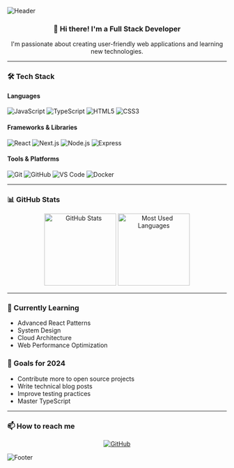 ![Header](https://capsule-render.vercel.app/api?type=waving&color=auto&height=200&section=header&text=Masashi%20Otsubo&fontSize=60&animation=fadeIn)

<div align="center">
  <h3>👋 Hi there! I'm a Full Stack Developer</h3>
  <p>I'm passionate about creating user-friendly web applications and learning new technologies.</p>
</div>

---

### 🛠 Tech Stack

#### Languages
![JavaScript](https://img.shields.io/badge/JavaScript-F7DF1E?style=flat-square&logo=JavaScript&logoColor=white)
![TypeScript](https://img.shields.io/badge/TypeScript-3178C6?style=flat-square&logo=TypeScript&logoColor=white)
![HTML5](https://img.shields.io/badge/HTML5-E34F26?style=flat-square&logo=HTML5&logoColor=white)
![CSS3](https://img.shields.io/badge/CSS3-1572B6?style=flat-square&logo=CSS3&logoColor=white)

#### Frameworks & Libraries
![React](https://img.shields.io/badge/React-61DAFB?style=flat-square&logo=React&logoColor=black)
![Next.js](https://img.shields.io/badge/Next.js-000000?style=flat-square&logo=Next.js&logoColor=white)
![Node.js](https://img.shields.io/badge/Node.js-339933?style=flat-square&logo=Node.js&logoColor=white)
![Express](https://img.shields.io/badge/Express-000000?style=flat-square&logo=Express&logoColor=white)

#### Tools & Platforms
![Git](https://img.shields.io/badge/Git-F05032?style=flat-square&logo=Git&logoColor=white)
![GitHub](https://img.shields.io/badge/GitHub-181717?style=flat-square&logo=GitHub&logoColor=white)
![VS Code](https://img.shields.io/badge/VS%20Code-007ACC?style=flat-square&logo=Visual%20Studio%20Code&logoColor=white)
![Docker](https://img.shields.io/badge/Docker-2496ED?style=flat-square&logo=Docker&logoColor=white)

---

### 📊 GitHub Stats

<div align="center">
  <img src="https://github-readme-stats.vercel.app/api?username=mssh21&show_icons=true&theme=tokyonight" alt="GitHub Stats" height="165" />
  <img src="https://github-readme-stats.vercel.app/api/top-langs/?username=mssh21&layout=compact&theme=tokyonight" alt="Most Used Languages" height="165" />
</div>

---

### 🌱 Currently Learning
- Advanced React Patterns
- System Design
- Cloud Architecture
- Web Performance Optimization

### 🎯 Goals for 2024
- Contribute more to open source projects
- Write technical blog posts
- Improve testing practices
- Master TypeScript

---

### 📫 How to reach me
<div align="center">
  <a href="https://github.com/mssh21">
    <img src="https://img.shields.io/badge/GitHub-181717?style=for-the-badge&logo=github&logoColor=white" alt="GitHub" />
  </a>
</div>

![Footer](https://capsule-render.vercel.app/api?type=waving&color=auto&height=100&section=footer)
